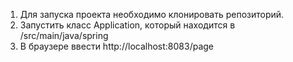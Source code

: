 1. Для запуска проекта необходимо клонировать репозиторий.
2. Запустить класс Application, который находится в /src/main/java/spring 
3. В браузере ввести http://localhost:8083/page
